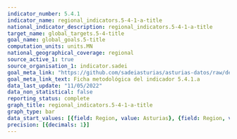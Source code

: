 ```yaml
---
indicator_number: 5.4.1
indicator_name: regional_indicators.5-4-1-a-title
national_indicator_description: regional_indicators.5-4-1-a-title
target_name: global_targets.5-4-title
goal_name: global_goals.5-title
computation_units: units.MN
national_geographical_coverage: regional
source_active_1: true
source_organisation_1: indicator.sadei
goal_meta_link: "https://github.com/sadeiasturias/asturias-datos/raw/develop/descargas/metodologia/5.4.1.a.pdf"
goal_meta_link_text: Ficha metodológica del indicador 5.4.1.a
data_last_update: "11/05/2022"
data_non_statistical: false
reporting_status: complete
graph_title: regional_indicators.5-4-1-a-title
graph_type: bar
data_start_values: [{field: Region, value: Asturias}, {field: Region, value: España}]
precision: [{decimals: 1}]
---
```

